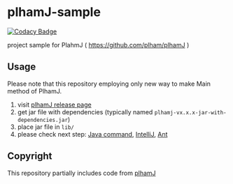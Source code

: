 # plhamJ-sample
[![Codacy Badge](https://app.codacy.com/project/badge/Grade/b364922609c842b689fcc367ec57cdc3)](https://www.codacy.com/gh/masanorihirano/plhamJ-sample/dashboard?utm_source=github.com&amp;utm_medium=referral&amp;utm_content=masanorihirano/plhamJ-sample&amp;utm_campaign=Badge_Grade)

project sample for PlahmJ ( https://github.com/plham/plhamJ )

## Usage
Please note that this repository employing only new way to make Main method of PlhamJ.

1.  visit [plhamJ release page](https://github.com/plham/plhamJ/releases)
2.  get jar file with dependencies (typically named `plhamj-vx.x.x-jar-with-dependencies.jar`)
3.  place jar file in `lib/`
4.  please check next step: [Java command](RunByJava.md), [IntelliJ](RunWithIntelliJ.md), [Ant](RunWithAnt.md)

## Copyright
This repository partially includes code from [plhamJ](https://github.com/plham/plhamJ)
